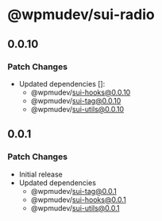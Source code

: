 # @wpmudev/sui-radio

## 0.0.10

### Patch Changes

- Updated dependencies []:
  - @wpmudev/sui-hooks@0.0.10
  - @wpmudev/sui-tag@0.0.10
  - @wpmudev/sui-utils@0.0.10

## 0.0.1

### Patch Changes

- Initial release
- Updated dependencies
  - @wpmudev/sui-tag@0.0.1
  - @wpmudev/sui-hooks@0.0.1
  - @wpmudev/sui-utils@0.0.1
